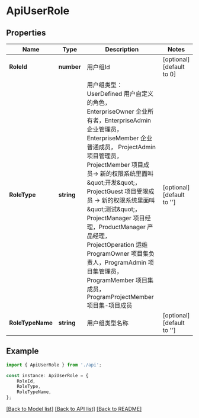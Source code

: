 # ApiUserRole


## Properties

Name | Type | Description | Notes
------------ | ------------- | ------------- | -------------
**RoleId** | **number** | 用户组Id | [optional] [default to 0]
**RoleType** | **string** | 用户组类型： UserDefined 用户自定义的角色， EnterpriseOwner 企业所有者，EnterpriseAdmin 企业管理员， EnterpriseMember 企业普通成员， ProjectAdmin 项目管理员， ProjectMember 项目成员-&gt; 新的权限系统里面叫\&quot;开发\&quot;，ProjectGuest 项目受限成员 -&gt; 新的权限系统里面叫\&quot;测试\&quot;，ProjectManager 项目经理，ProductManager 产品经理，ProjectOperation 运维 ProgramOwner 项目集负责人，ProgramAdmin 项目集管理员，ProgramMember 项目集成员， ProgramProjectMember 项目集-项目成员 | [optional] [default to '']
**RoleTypeName** | **string** | 用户组类型名称 | [optional] [default to '']

## Example

```typescript
import { ApiUserRole } from './api';

const instance: ApiUserRole = {
    RoleId,
    RoleType,
    RoleTypeName,
};
```

[[Back to Model list]](../README.md#documentation-for-models) [[Back to API list]](../README.md#documentation-for-api-endpoints) [[Back to README]](../README.md)
